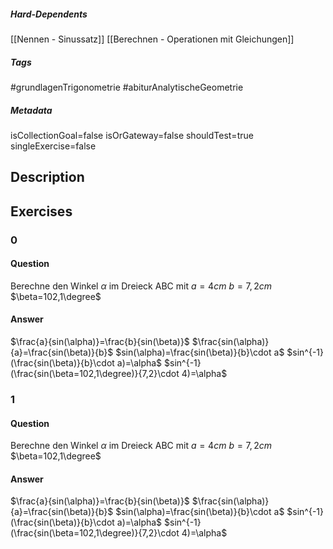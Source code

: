 ##### Hard-Dependents 
[[Nennen - Sinussatz]]
[[Berechnen - Operationen mit Gleichungen]]
##### Tags 
#grundlagenTrigonometrie
#abiturAnalytischeGeometrie
##### Metadata 
isCollectionGoal=false
isOrGateway=false
shouldTest=true
singleExercise=false
## Description 
 
## Exercises 
### 0 
#### Question 
Berechne den Winkel $\alpha$ im Dreieck ABC mit $a=4cm$ $b=7,2cm$ $\beta=102,1\degree$
#### Answer 
$\frac{a}{sin(\alpha)}=\frac{b}{sin(\beta)}$
$\frac{sin(\alpha)}{a}=\frac{sin(\beta)}{b}$
$sin(\alpha)=\frac{sin(\beta)}{b}\cdot a$
$sin^{-1}(\frac{sin(\beta)}{b}\cdot a)=\alpha$
$sin^{-1}(\frac{sin(\beta=102,1\degree)}{7,2}\cdot 4)=\alpha$
### 1 
#### Question 
Berechne den Winkel $\alpha$ im Dreieck ABC mit $a=4cm$ $b=7,2cm$ $\beta=102,1\degree$
#### Answer 
$\frac{a}{sin(\alpha)}=\frac{b}{sin(\beta)}$
$\frac{sin(\alpha)}{a}=\frac{sin(\beta)}{b}$
$sin(\alpha)=\frac{sin(\beta)}{b}\cdot a$
$sin^{-1}(\frac{sin(\beta)}{b}\cdot a)=\alpha$
$sin^{-1}(\frac{sin(\beta=102,1\degree)}{7,2}\cdot 4)=\alpha$
